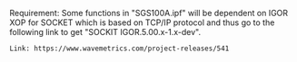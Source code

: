 Requirement:
    Some functions in "SGS100A.ipf" will be dependent on IGOR XOP for SOCKET which is based on TCP/IP protocol 
    and thus go to the following link to get "SOCKIT IGOR.5.00.x-1.x-dev".
    
    Link: https://www.wavemetrics.com/project-releases/541
